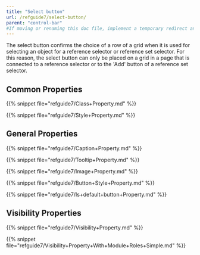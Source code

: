 ```yaml
---
title: "Select button"
url: /refguide7/select-button/
parent: "control-bar"
#If moving or renaming this doc file, implement a temporary redirect and let the respective team know they should update the URL in the product. See Mapping to Products for more details.
---
```


The select button confirms the choice of a row of a grid when it is used for selecting an object for a reference selector or reference set selector. For this reason, the select button can only be placed on a grid in a page that is connected to a reference selector or to the 'Add' button of a reference set selector.

## Common Properties

{{% snippet file="refguide7/Class+Property.md" %}}

{{% snippet file="refguide7/Style+Property.md" %}}

## General Properties

{{% snippet file="refguide7/Caption+Property.md" %}}

{{% snippet file="refguide7/Tooltip+Property.md" %}}

{{% snippet file="refguide7/Image+Property.md" %}}

{{% snippet file="refguide7/Button+Style+Property.md" %}}

{{% snippet file="refguide7/Is+default+button+Property.md" %}}

## Visibility Properties

{{% snippet file="refguide7/Visibility+Property.md" %}}

{{% snippet file="refguide7/Visibility+Property+With+Module+Roles+Simple.md" %}}
